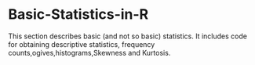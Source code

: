 # Basic-Statistics-in-R
This section describes basic (and not so basic) statistics. It includes code for obtaining descriptive statistics, frequency counts,ogives,histograms,Skewness and Kurtosis.
